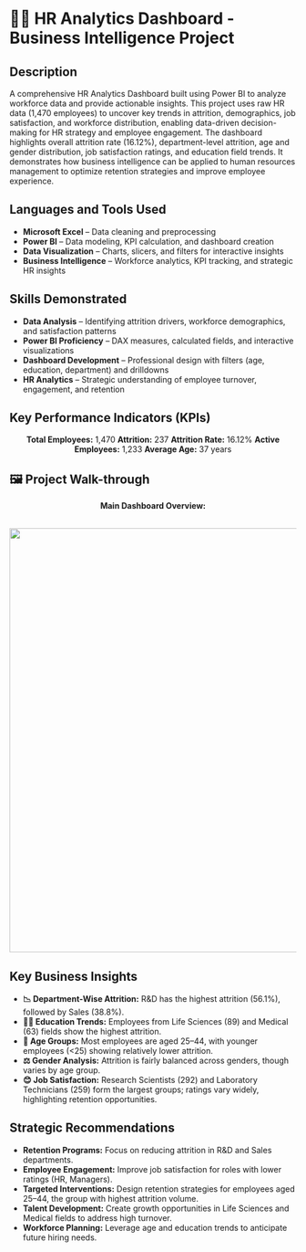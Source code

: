 <h1>👩‍💼 HR Analytics Dashboard - Business Intelligence Project</h1>

<h2> Description</h2>

A comprehensive HR Analytics Dashboard built using Power BI to analyze workforce data and provide actionable insights. This project uses raw HR data (1,470 employees) to uncover key trends in attrition, demographics, job satisfaction, and workforce distribution, enabling data-driven decision-making for HR strategy and employee engagement.
The dashboard highlights overall attrition rate (16.12%), department-level attrition, age and gender distribution, job satisfaction ratings, and education field trends. It demonstrates how business intelligence can be applied to human resources management to optimize retention strategies and improve employee experience.

<h2> Languages and Tools Used</h2>

- **Microsoft Excel** – Data cleaning and preprocessing
- **Power BI** – Data modeling, KPI calculation, and dashboard creation
- **Data Visualization** – Charts, slicers, and filters for interactive insights
- **Business Intelligence** – Workforce analytics, KPI tracking, and strategic HR insights

<h2> Skills Demonstrated</h2>

- **Data Analysis** – Identifying attrition drivers, workforce demographics, and satisfaction patterns
- **Power BI Proficiency** – DAX measures, calculated fields, and interactive visualizations
- **Dashboard Development** – Professional design with filters (age, education, department) and drilldowns
- **HR Analytics** – Strategic understanding of employee turnover, engagement, and retention

<h2> Key Performance Indicators (KPIs)</h2>
<p align="center"> <b>Total Employees:</b> 1,470 <b>Attrition:</b> 237 <b>Attrition Rate:</b> 16.12% <b>Active Employees:</b> 1,233 <b>Average Age:</b> 37 years </p>
<h2>🖼️ Project Walk-through</h2>
<p align="center">
<b>Main Dashboard Overview:</b> <br/>
<b></b> <br/>
<p align="center"> <img width="1322" height="743" alt="HR analysis pic" src="https://github.com/user-attachments/assets/445aa745-59b8-4e72-bcae-18d32d6ff54d"/>

<h2> Key Business Insights</h2>

- **📉 Department-Wise Attrition:** R&D has the highest attrition (56.1%), followed by Sales (38.8%).
- **👩‍🔬 Education Trends:** Employees from Life Sciences (89) and Medical (63) fields show the highest attrition.
- **👥 Age Groups:** Most employees are aged 25–44, with younger employees (<25) showing relatively lower attrition.
- **⚖️ Gender Analysis:** Attrition is fairly balanced across genders, though varies by age group.
- **😊 Job Satisfaction:** Research Scientists (292) and Laboratory Technicians (259) form the largest groups; ratings vary widely, highlighting retention opportunities.

<h2> Strategic Recommendations</h2>

- **Retention Programs:** Focus on reducing attrition in R&D and Sales departments.
- **Employee Engagement:** Improve job satisfaction for roles with lower ratings (HR, Managers).
- **Targeted Interventions:** Design retention strategies for employees aged 25–44, the group with highest attrition volume.
- **Talent Development:** Create growth opportunities in Life Sciences and Medical fields to address high turnover.
- **Workforce Planning:** Leverage age and education trends to anticipate future hiring needs.
